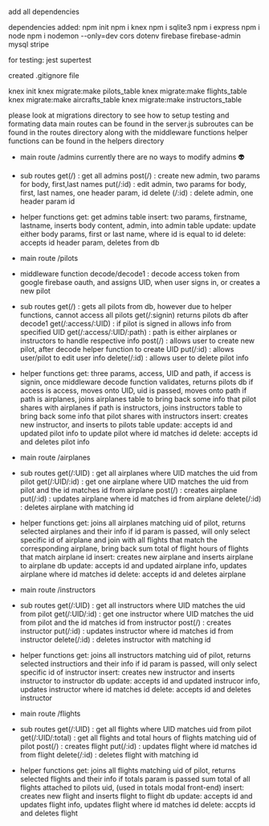 add all dependencies

dependencies added:
npm init
npm i knex
npm i sqlite3
npm i express
npm i node
npm i nodemon --only=dev
cors
dotenv
firebase
firebase-admin
mysql
stripe

for testing:
jest
supertest

created .gitignore file

knex init
knex migrate:make pilots_table
knex migrate:make flights_table
knex migrate:make aircrafts_table
knex migrate:make instructors_table

please look at migrations directory to see how to setup testing and formating data
main routes can be found in the server.js
subroutes can be found in the routes directory
along with the middleware functions
helper functions can be found in the helpers directory

- main route
  /admins
  currently there are no ways to modify admins :alien:
- sub routes
  get(/) : get all admins
  post(/) : create new admin, two params for body, first,last names
  put(/:id) : edit admin, two params for body, first, last names, one header param, id
  delete (/:id) : delete admin, one header param id
- helper functions
  get: get admins table
  insert: two params, firstname, lastname, inserts body content, admin, into admin table
  update: update either body params, first or last name, where id is equal to id
  delete: accepts id header param, deletes from db

- main route
  /pilots
- middleware function decode/decode1 : decode access token from google firebase oauth, and assigns UID,
  when user signs in, or creates a new pilot
- sub routes
  get(/) : gets all pilots from db, however due to helper functions, cannot access all pilots
  get(/:signin) returns pilots db after decode1
  get(/:access/:UID) : if pilot is signed in allows info from specified UID
  get(/:access/:UID/:path) : path is either airplanes or instructors to handle respective info
  post(/) : allows user to create new pilot, after decode helper function to create UID
  put(/:id) : allows user/pilot to edit user info
  delete(/:id) : allows user to delete pilot info
- helper functions
  get: three params, access, UID and path,
  if access is signin, once middleware decode function validates, returns pilots db
  if access is access, moves onto UID, uid is passed, moves onto path
  if path is airplanes, joins airplanes table to bring back some info that pilot shares with airplanes
  if path is instructors, joins instructors table to bring back some info that pilot shares with instructors
  insert: creates new instructor, and inserts to pilots table
  update: accepts id and updated pilot info to update pilot where id matches id
  delete: accepts id and deletes pilot info

- main route
  /airplanes
- sub routes
  get(/:UID) : get all airplanes where UID matches the uid from pilot
  get(/:UID/:id) : get one airplane where UID matches the uid from pilot and the id matches id from airplane
  post(/) : creates airplane
  put(/:id) : updates airplane where id matches id from airplane
  delete(/:id) : deletes airplane with matching id
- helper functions
  get: joins all airplanes matching uid of pilot, returns selected airplanes and their info
  if id param is passed, will only select specific id of airplane and join with all flights that match
  the corresponding airplane, bring back sum total of flight hours of flights that match airplane id
  insert: creates new airplane and inserts airplane to airplane db
  update: accepts id and updated airplane info, updates airplane where id matches id
  delete: accepts id and deletes airplane

- main route
  /instructors
- sub routes
  get(/:UID) : get all instructors where UID matches the uid from pilot
  get(/:UID/:id) : get one instructor where UID matches the uid from pilot and the id matches id from instructor
  post(/) : creates instructor
  put(/:id) : updates instructor where id matches id from instructor
  delete(/:id) : deletes instructor with matching id
- helper functions
  get: joins all instructors matching uid of pilot, returns selected instructiors and their info
  if id param is passed, will only select specific id of instructor
  insert: creates new instructor and inserts instructor to instructor db
  update: accepts id and updated instrucor info, updates instructor where id matches id
  delete: accepts id and deletes instructor

- main route
  /flights
- sub routes
  get(/:UID) : get all flights where UID matches uid from pilot
  get(/:UID/:total) : get all flights and total hours of flights matching uid of pilot
  post(/) : creates flight
  put(/:id) : updates flight where id matches id from flight
  delete(/:id) : deletes flight with matching id
- helper functions
  get: joins all flights matching uid of pilot, returns selected flights and their info
  if totals param is passed sum total of all flights attached to pilots uid, (used in totals modal front-end)
  insert: creates new flight and inserts flight to flight db
  update: accepts id and updates flight info, updates flight where id matches id
  delete: accpts id and deletes flight
